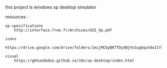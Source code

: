 this project is windows xp desktop simulator


resources : 

    xp-specifications
        http://interface.free.fr/Archives/GUI_Xp.pdf

    icons 
        https://drive.google.com/drive/folders/1mijMCGyBKTTDySNjVsSugbqutdw1lVlO

    visual
        https://gkhundadze.github.io/10x/xp-desktop/index.html